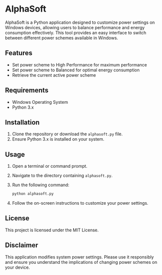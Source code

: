# AlphaSoft

AlphaSoft is a Python application designed to customize power settings on Windows devices, allowing users to balance performance and energy consumption effectively. This tool provides an easy interface to switch between different power schemes available in Windows.

## Features

- Set power scheme to High Performance for maximum performance
- Set power scheme to Balanced for optimal energy consumption
- Retrieve the current active power scheme

## Requirements

- Windows Operating System
- Python 3.x

## Installation

1. Clone the repository or download the `alphasoft.py` file.
2. Ensure Python 3.x is installed on your system.

## Usage

1. Open a terminal or command prompt.
2. Navigate to the directory containing `alphasoft.py`.
3. Run the following command:

   ```bash
   python alphasoft.py
   ```

4. Follow the on-screen instructions to customize your power settings.

## License

This project is licensed under the MIT License.

## Disclaimer

This application modifies system power settings. Please use it responsibly and ensure you understand the implications of changing power schemes on your device.